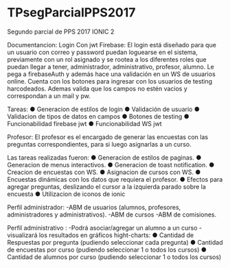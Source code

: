 # TPsegParcialPPS2017
Segundo parcial de PPS 2017 IONIC 2


Documentancion:
Login Con jwt Firebase: El login está diseñado para que un usuario con correo y password puedan loguearse en el sistema, previamente con un rol asignado y se rootea a los diferentes roles que puedan llegar a tener, administrador, administrativo, profesor, alumno. Le pega a firebaseAuth y además hace una validación en un WS de usuarios online. Cuenta con los botones para ingresar con los usuarios de testing harcodeados. Ademas valida que los campos no estén vacios y correspondan a un mail y pw.

Tareas:
●	Generacion de estilos de login
●	Validación de usuario
●	Validacion de tipos de datos en campos
●	Botones de testing
●	Funcionabilidad firebase jwt
●	Funcionabilidad WS jwt

Profesor: 
El profesor es el encargado de generar las encuestas con las preguntas correspondientes, para si luego asignarlas a un curso.

Las tareas realizadas fueron:
●	Generacion de estilos de paginas.
●	Generacion de menus interactivos.
●	Generacion de toast notification.
●	Creacion de encuestas con WS.
●	Asignacion de cursos con WS.
●	Encuestas dinámicas con los datos que requiera el profesor.
●	Efectos para agregar preguntas, deslizando el cursor a la izquierda parado sobre la encuesta
●	Utilizacion de iconos de ionic


Perfil administrador: 
-ABM de usuarios (alumnos, profesores, administradores y administrativos).
-ABM de cursos
-ABM de comisiones.

Perfil administrativo : 
-Podrá asociar/agregar un alumno a un curso
-visualizará los resultados en gráficos hight-charts:
●	Cantidad de Respuestas por pregunta (pudiendo seleccionar cada pregunta)
●	Cantidad de encuestas por curso (pudiendo seleccionar 1 o todos los cursos)
●	Cantidad de alumnos por curso (pudiendo seleccionar 1 o todos los cursos)



